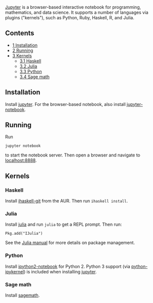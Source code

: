 [Jupyter](http://jupyter.org/) is a browser-based interactive notebook for programming, mathematics, and data science. It supports a number of languages via plugins ("kernels"), such as Python, Ruby, Haskell, R, and Julia.

## Contents

*   [1 Installation](#Installation)
*   [2 Running](#Running)
*   [3 Kernels](#Kernels)
    *   [3.1 Haskell](#Haskell)
    *   [3.2 Julia](#Julia)
    *   [3.3 Python](#Python)
    *   [3.4 Sage math](#Sage_math)

## Installation

Install [jupyter](https://www.archlinux.org/packages/?name=jupyter). For the browser-based notebook, also install [jupyter-notebook](https://www.archlinux.org/packages/?name=jupyter-notebook).

## Running

Run

```
jupyter notebook

```

to start the notebook server. Then open a browser and navigate to [localhost:8888](http://localhost:8888).

## Kernels

### Haskell

Install [ihaskell-git](https://aur.archlinux.org/packages/ihaskell-git/) from the AUR. Then run `ihaskell install`.

### Julia

Install [julia](https://www.archlinux.org/packages/?name=julia) and run `julia` to get a REPL prompt. Then run:

```
Pkg.add("IJulia")

```

See the [Julia manual](http://docs.julialang.org/en/release-0.4/manual/packages/) for more details on package management.

### Python

Install [ipython2-notebook](https://www.archlinux.org/packages/?name=ipython2-notebook) for Python 2\. Python 3 support (via [python-ipykernel](https://www.archlinux.org/packages/?name=python-ipykernel)) is included when installing [jupyter](https://www.archlinux.org/packages/?name=jupyter).

### Sage math

Install [sagemath](https://www.archlinux.org/packages/?name=sagemath).